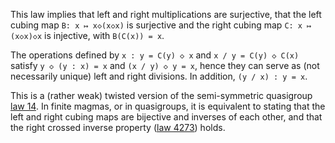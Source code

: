 This law implies that left and right multiplications are surjective, that the left cubing map `B: x ↦ x◇(x◇x)` is surjective and the right cubing map `C: x ↦ (x◇x)◇x` is injective, with `B(C(x)) = x`.

The operations defined by `x : y = C(y) ◇ x` and `x / y = C(y) ◇ C(x)` satisfy `y ◇ (y : x) = x` and `(x / y) ◇ y = x`, hence they can serve as (not necessarily unique) left and right divisions.  In addition, `(y / x) : y = x`.

This is a (rather weak) twisted version of the semi-symmetric quasigroup [law 14](https://teorth.github.io/equational_theories/implications/?14).  In finite magmas, or in quasigroups, it is equivalent to stating that the left and right cubing maps are bijective and inverses of each other, and that the right crossed inverse property ([law 4273](https://teorth.github.io/equational_theories/implications/?4273)) holds.
